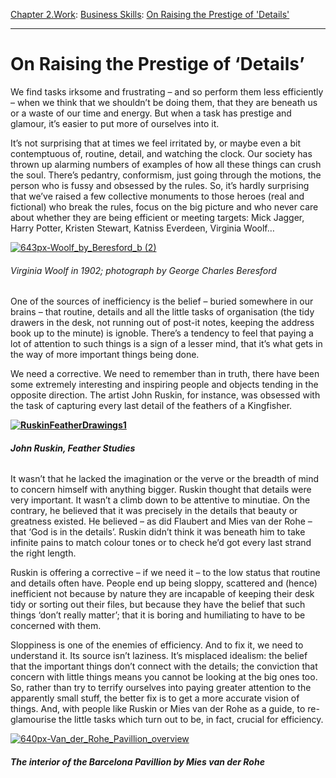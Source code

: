 [Chapter 2.Work](https://www.theschooloflife.com/thebookoflife/category/work/): [Business Skills](https://www.theschooloflife.com/thebookoflife/category/work/business-skills/): [On Raising the Prestige of 'Details'](https://www.theschooloflife.com/thebookoflife/on-raising-the-prestige-of-details/)

* * *

# On Raising the Prestige of ‘Details’

We find tasks irksome and frustrating – and so perform them less efficiently – when we think that we shouldn’t be doing them, that they are beneath us or a waste of our time and energy. But when a task has prestige and glamour, it’s easier to put more of ourselves into it.

It’s not surprising that at times we feel irritated by, or maybe even a bit contemptuous of, routine, detail, and watching the clock. Our society has thrown up alarming numbers of examples of how all these things can crush the soul. There’s pedantry, conformism, just going through the motions, the person who is fussy and obsessed by the rules. So, it’s hardly surprising that we’ve raised a few collective monuments to those heroes (real and fictional) who break the rules, focus on the big picture and who never care about whether they are being efficient or meeting targets: Mick Jagger, Harry Potter, Kristen Stewart, Katniss Everdeen, Virginia Woolf…

[![643px-Woolf_by_Beresford_b (2)](https://www.theschooloflife.com/thebookoflife/wp-content/uploads/2015/03/643px-Woolf_by_Beresford_b-2.jpg)](http://www.thebookoflife.org/wp-content/uploads/2015/03/643px-Woolf_by_Beresford_b-2.jpg)

###### Virginia Woolf in 1902; photograph by George Charles Beresford

One of the sources of inefficiency is the belief – buried somewhere in our brains – that routine, details and all the little tasks of organisation (the tidy drawers in the desk, not running out of post-it notes, keeping the address book up to the minute) is ignoble. There’s a tendency to feel that paying a lot of attention to such things is a sign of a lesser mind, that it’s what gets in the way of more important things being done.

We need a corrective. We need to remember than in truth, there have been some extremely interesting and inspiring people and objects tending in the opposite direction. The artist John Ruskin, for instance, was obsessed with the task of capturing every last detail of the feathers of a Kingfisher.

**[![RuskinFeatherDrawings1](https://www.theschooloflife.com/thebookoflife/wp-content/uploads/2015/03/RuskinFeatherDrawings1.jpg)](http://www.thebookoflife.org/wp-content/uploads/2015/03/RuskinFeatherDrawings1.jpg)**

###### **John Ruskin, _Feather Studies_**

It wasn’t that he lacked the imagination or the verve or the breadth of mind to concern himself with anything bigger. Ruskin thought that details were very important. It wasn’t a climb down to be attentive to minutiae. On the contrary, he believed that it was precisely in the details that beauty or greatness existed. He believed – as did Flaubert and Mies van der Rohe – that ‘God is in the details’. Ruskin didn’t think it was beneath him to take infinite pains to match colour tones or to check he’d got every last strand the right length.

Ruskin is offering a corrective – if we need it – to the low status that routine and details often have. People end up being sloppy, scattered and (hence) inefficient not because by nature they are incapable of keeping their desk tidy or sorting out their files, but because they have the belief that such things ‘don’t really matter’; that it is boring and humiliating to have to be concerned with them.

Sloppiness is one of the enemies of efficiency. And to fix it, we need to understand it. Its source isn’t laziness. It’s misplaced idealism: the belief that the important things don’t connect with the details; the conviction that concern with little things means you cannot be looking at the big ones too. So, rather than try to terrify ourselves into paying greater attention to the apparently small stuff, the better fix is to get a more accurate vision of things. And, with people like Ruskin or Mies van der Rohe as a guide, to re-glamourise the little tasks which turn out to be, in fact, crucial for efficiency.

[![640px-Van_der_Rohe_Pavillion_overview](https://www.theschooloflife.com/thebookoflife/wp-content/uploads/2015/03/640px-Van_der_Rohe_Pavillion_overview.jpg)](http://www.thebookoflife.org/wp-content/uploads/2015/03/640px-Van_der_Rohe_Pavillion_overview.jpg)

##### The interior of the Barcelona Pavillion by Mies van der Rohe
